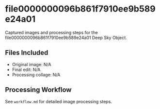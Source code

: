 # file0000000096b861f7910ee9b589e24a01

Captured images and processing steps for the file0000000096b861f7910ee9b589e24a01 Deep Sky Object.

## Files Included
- Original image: N/A
- Final edit: N/A
- Processing collage: N/A

## Processing Workflow
See `workflow.md` for detailed image processing steps.

